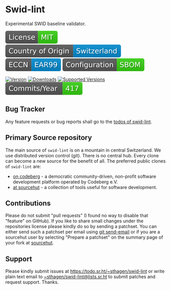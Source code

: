 # Swid-lint

Experimental SWID baseline validator.

[![license](badges/license-spdx-mit.svg)](https://git.sr.ht/~sthagen/swid-lint/tree/default/item/LICENSE)
[![Country of Origin](badges/country-of-origin-name-switzerland-neutral.svg)](https://git.sr.ht/~sthagen/swid-lint/tree/default/item/COUNTRY-OF-ORIGIN)
[![Export Classification Control Number (ECCN)](badges/export-control-classification-number_eccn-ear99-neutral.svg)](https://git.sr.ht/~sthagen/swid-lint/tree/default/item/EXPORT-CONTROL-CLASSIFICATION-NUMBER)
[![Configuration](badges/configuration-sbom.svg)](third-party/index.html)

[![Version](https://img.shields.io/pypi/v/swid-lint.svg?style=flat)](https://pypi.python.org/pypi/swid-lint/)
[![Downloads](https://static.pepy.tech/badge/swid-lint/month)](https://pepy.tech/project/swid-lint)
[![Supported Versions](https://img.shields.io/pypi/pyversions/swid-lint.svg?style=flat)](https://pypi.python.org/pypi/swid-lint/)
[![Maintenance Status](docs/badges/commits-per-year.svg)](https://git.sr.ht/~sthagen/swid-lint/log)

## Bug Tracker

Any feature requests or bug reports shall go to the [todos of swid-lint](https://todo.sr.ht/~sthagen/swid-lint).

## Primary Source repository

The main source of `swid-lint` is on a mountain in central Switzerland.
We use distributed version control (git).
There is no central hub.
Every clone can become a new source for the benefit of all.
The preferred public clones of `swid-lint` are:

* [on codeberg](https://codeberg.org/sthagen/swid-lint) - a democratic community-driven, non-profit software development platform operated by Codeberg e.V.
* [at sourcehut](https://git.sr.ht/~sthagen/swid-lint) - a collection of tools useful for software development.

## Contributions

Please do not submit "pull requests" (I found no way to disable that "feature" on GitHub).
If you like to share small changes under the repositories license please kindly do so by sending a patchset.
You can either send such a patchset per email using [git send-email](https://git-send-email.io) or 
if you are a sourcehut user by selecting "Prepare a patchset" on the summary page of your fork at [sourcehut](https://git.sr.ht/).

## Support

Please kindly submit issues at <https://todo.sr.ht/~sthagen/swid-lint> or write plain text email to <~sthagen/swid-lint@lists.sr.ht> to submit patches and request support. Thanks.
